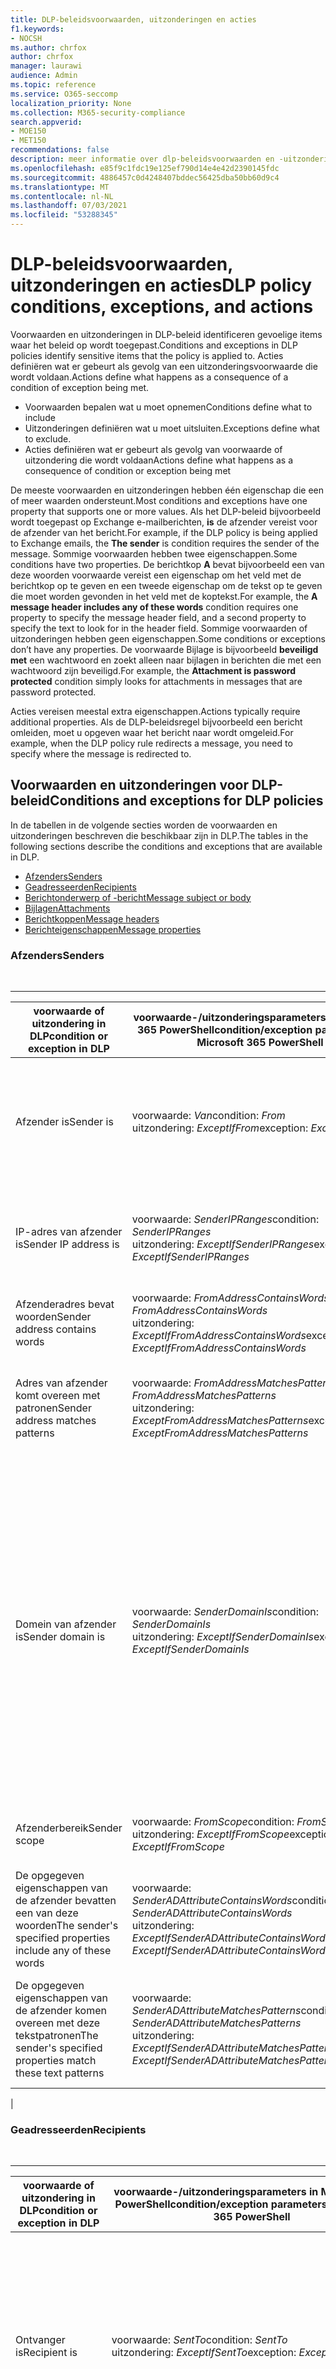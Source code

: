 ```yaml
---
title: DLP-beleidsvoorwaarden, uitzonderingen en acties
f1.keywords:
- NOCSH
ms.author: chrfox
author: chrfox
manager: laurawi
audience: Admin
ms.topic: reference
ms.service: O365-seccomp
localization_priority: None
ms.collection: M365-security-compliance
search.appverid:
- MOE150
- MET150
recommendations: false
description: meer informatie over dlp-beleidsvoorwaarden en -uitzonderingen
ms.openlocfilehash: e85f9c1fdc19e125ef790d14e4e42d2390145fdc
ms.sourcegitcommit: 4886457c0d4248407bddec56425dba50bb60d9c4
ms.translationtype: MT
ms.contentlocale: nl-NL
ms.lasthandoff: 07/03/2021
ms.locfileid: "53288345"
---
```

# <a name="dlp-policy-conditions-exceptions-and-actions"></a><span data-ttu-id="d956a-103">DLP-beleidsvoorwaarden, uitzonderingen en acties</span><span class="sxs-lookup"><span data-stu-id="d956a-103">DLP policy conditions, exceptions, and actions</span></span>

<span data-ttu-id="d956a-104">Voorwaarden en uitzonderingen in DLP-beleid identificeren gevoelige items waar het beleid op wordt toegepast.</span><span class="sxs-lookup"><span data-stu-id="d956a-104">Conditions and exceptions in DLP policies identify sensitive items that the policy is applied to.</span></span> <span data-ttu-id="d956a-105">Acties definiëren wat er gebeurt als gevolg van een uitzonderingsvoorwaarde die wordt voldaan.</span><span class="sxs-lookup"><span data-stu-id="d956a-105">Actions define what happens as a consequence of a condition of exception being met.</span></span>

- <span data-ttu-id="d956a-106">Voorwaarden bepalen wat u moet opnemen</span><span class="sxs-lookup"><span data-stu-id="d956a-106">Conditions define what to include</span></span>
- <span data-ttu-id="d956a-107">Uitzonderingen definiëren wat u moet uitsluiten.</span><span class="sxs-lookup"><span data-stu-id="d956a-107">Exceptions define what to exclude.</span></span>
- <span data-ttu-id="d956a-108">Acties definiëren wat er gebeurt als gevolg van voorwaarde of uitzondering die wordt voldaan</span><span class="sxs-lookup"><span data-stu-id="d956a-108">Actions define what happens as a consequence of condition or exception being met</span></span>

<span data-ttu-id="d956a-109">De meeste voorwaarden en uitzonderingen hebben één eigenschap die een of meer waarden ondersteunt.</span><span class="sxs-lookup"><span data-stu-id="d956a-109">Most conditions and exceptions have one property that supports one or more values.</span></span> <span data-ttu-id="d956a-110">Als het DLP-beleid bijvoorbeeld wordt toegepast op Exchange e-mailberichten, **is** de afzender vereist voor de afzender van het bericht.</span><span class="sxs-lookup"><span data-stu-id="d956a-110">For example, if the DLP policy is being applied to Exchange emails, the **The sender** is condition requires the sender of the message.</span></span> <span data-ttu-id="d956a-111">Sommige voorwaarden hebben twee eigenschappen.</span><span class="sxs-lookup"><span data-stu-id="d956a-111">Some conditions have two properties.</span></span> <span data-ttu-id="d956a-112">De berichtkop **A** bevat bijvoorbeeld een van deze woorden voorwaarde vereist een eigenschap om het veld met de berichtkop op te geven en een tweede eigenschap om de tekst op te geven die moet worden gevonden in het veld met de koptekst.</span><span class="sxs-lookup"><span data-stu-id="d956a-112">For example, the **A message header includes any of these words** condition requires one property to specify the message header field, and a second property to specify the text to look for in the header field.</span></span> <span data-ttu-id="d956a-113">Sommige voorwaarden of uitzonderingen hebben geen eigenschappen.</span><span class="sxs-lookup"><span data-stu-id="d956a-113">Some conditions or exceptions don’t have any properties.</span></span> <span data-ttu-id="d956a-114">De voorwaarde Bijlage is bijvoorbeeld **beveiligd met** een wachtwoord en zoekt alleen naar bijlagen in berichten die met een wachtwoord zijn beveiligd.</span><span class="sxs-lookup"><span data-stu-id="d956a-114">For example, the **Attachment is password protected** condition simply looks for attachments in messages that are password protected.</span></span>

<span data-ttu-id="d956a-115">Acties vereisen meestal extra eigenschappen.</span><span class="sxs-lookup"><span data-stu-id="d956a-115">Actions typically require additional properties.</span></span> <span data-ttu-id="d956a-116">Als de DLP-beleidsregel bijvoorbeeld een bericht omleiden, moet u opgeven waar het bericht naar wordt omgeleid.</span><span class="sxs-lookup"><span data-stu-id="d956a-116">For example, when the DLP policy rule redirects a message, you need to specify where the message is redirected to.</span></span>
<!-- Some actions have multiple properties that are available or required. For example, when the rule adds a header field to the message header, you need to specify both the name and value of the header. When the rule adds a disclaimer to messages, you need to specify the disclaimer text, but you can also specify where to insert the text, or what to do if the disclaimer can't be added to the message. Typically, you can configure multiple actions in a rule, but some actions are exclusive. For example, one rule can't reject and redirect the same message.-->

## <a name="conditions-and-exceptions-for-dlp-policies"></a><span data-ttu-id="d956a-117">Voorwaarden en uitzonderingen voor DLP-beleid</span><span class="sxs-lookup"><span data-stu-id="d956a-117">Conditions and exceptions for DLP policies</span></span>

<span data-ttu-id="d956a-118">In de tabellen in de volgende secties worden de voorwaarden en uitzonderingen beschreven die beschikbaar zijn in DLP.</span><span class="sxs-lookup"><span data-stu-id="d956a-118">The tables in the following sections describe the conditions and exceptions that are available in DLP.</span></span>

- [<span data-ttu-id="d956a-119">Afzenders</span><span class="sxs-lookup"><span data-stu-id="d956a-119">Senders</span></span>](#senders)
- [<span data-ttu-id="d956a-120">Geadresseerden</span><span class="sxs-lookup"><span data-stu-id="d956a-120">Recipients</span></span>](#recipients)
- [<span data-ttu-id="d956a-121">Berichtonderwerp of -bericht</span><span class="sxs-lookup"><span data-stu-id="d956a-121">Message subject or body</span></span>](#message-subject-or-body)
- [<span data-ttu-id="d956a-122">Bijlagen</span><span class="sxs-lookup"><span data-stu-id="d956a-122">Attachments</span></span>](#attachments)
- [<span data-ttu-id="d956a-123">Berichtkoppen</span><span class="sxs-lookup"><span data-stu-id="d956a-123">Message headers</span></span>](#message-headers)
- [<span data-ttu-id="d956a-124">Berichteigenschappen</span><span class="sxs-lookup"><span data-stu-id="d956a-124">Message properties</span></span>](#message-properties)

### <a name="senders"></a><span data-ttu-id="d956a-125">Afzenders</span><span class="sxs-lookup"><span data-stu-id="d956a-125">Senders</span></span>

<br>

****

|<span data-ttu-id="d956a-126">voorwaarde of uitzondering in DLP</span><span class="sxs-lookup"><span data-stu-id="d956a-126">condition or exception in DLP</span></span>|<span data-ttu-id="d956a-127">voorwaarde-/uitzonderingsparameters in Microsoft 365 PowerShell</span><span class="sxs-lookup"><span data-stu-id="d956a-127">condition/exception parameters in Microsoft 365 PowerShell</span></span>|<span data-ttu-id="d956a-128">eigenschapstype</span><span class="sxs-lookup"><span data-stu-id="d956a-128">property type</span></span>|<span data-ttu-id="d956a-129">beschrijving</span><span class="sxs-lookup"><span data-stu-id="d956a-129">description</span></span>|
|---|---|---|---|
|<span data-ttu-id="d956a-130">Afzender is</span><span class="sxs-lookup"><span data-stu-id="d956a-130">Sender is</span></span>|<span data-ttu-id="d956a-131">voorwaarde: *Van*</span><span class="sxs-lookup"><span data-stu-id="d956a-131">condition: *From*</span></span> <br/> <span data-ttu-id="d956a-132">uitzondering: *ExceptIfFrom*</span><span class="sxs-lookup"><span data-stu-id="d956a-132">exception: *ExceptIfFrom*</span></span>|<span data-ttu-id="d956a-133">Adressen</span><span class="sxs-lookup"><span data-stu-id="d956a-133">Addresses</span></span>|<span data-ttu-id="d956a-134">Berichten die worden verzonden door de opgegeven postvakken, e-mailgebruikers, e-mailcontactgroepen of Microsoft 365 groepen in de organisatie.</span><span class="sxs-lookup"><span data-stu-id="d956a-134">Messages that are sent by the specified mailboxes, mail users, mail contacts, or Microsoft 365 groups in the organization.</span></span>|
|<span data-ttu-id="d956a-135">IP-adres van afzender is</span><span class="sxs-lookup"><span data-stu-id="d956a-135">Sender IP address is</span></span>|<span data-ttu-id="d956a-136">voorwaarde: *SenderIPRanges*</span><span class="sxs-lookup"><span data-stu-id="d956a-136">condition: *SenderIPRanges*</span></span><br/> <span data-ttu-id="d956a-137">uitzondering: *ExceptIfSenderIPRanges*</span><span class="sxs-lookup"><span data-stu-id="d956a-137">exception: *ExceptIfSenderIPRanges*</span></span>|<span data-ttu-id="d956a-138">IPAddressRanges</span><span class="sxs-lookup"><span data-stu-id="d956a-138">IPAddressRanges</span></span>|<span data-ttu-id="d956a-139">Berichten waarbij het IP-adres van de afzender overeenkomt met het opgegeven IP-adres of binnen het opgegeven IP-adresbereik vallen.</span><span class="sxs-lookup"><span data-stu-id="d956a-139">Messages where the sender's IP address matches the specified IP address, or falls within the specified IP address range.</span></span>|
|<span data-ttu-id="d956a-140">Afzenderadres bevat woorden</span><span class="sxs-lookup"><span data-stu-id="d956a-140">Sender address contains words</span></span>|<span data-ttu-id="d956a-141">voorwaarde: *FromAddressContainsWords*</span><span class="sxs-lookup"><span data-stu-id="d956a-141">condition: *FromAddressContainsWords*</span></span> <br/> <span data-ttu-id="d956a-142">uitzondering: *ExceptIfFromAddressContainsWords*</span><span class="sxs-lookup"><span data-stu-id="d956a-142">exception: *ExceptIfFromAddressContainsWords*</span></span>|<span data-ttu-id="d956a-143">Woorden</span><span class="sxs-lookup"><span data-stu-id="d956a-143">Words</span></span>|<span data-ttu-id="d956a-144">Berichten met de opgegeven woorden in het e-mailadres van de afzender.</span><span class="sxs-lookup"><span data-stu-id="d956a-144">Messages that contain the specified words in the sender's email address.</span></span>|
|<span data-ttu-id="d956a-145">Adres van afzender komt overeen met patronen</span><span class="sxs-lookup"><span data-stu-id="d956a-145">Sender address matches patterns</span></span>|<span data-ttu-id="d956a-146">voorwaarde: *FromAddressMatchesPatterns*</span><span class="sxs-lookup"><span data-stu-id="d956a-146">condition: *FromAddressMatchesPatterns*</span></span> <br/> <span data-ttu-id="d956a-147">uitzondering: *ExceptFromAddressMatchesPatterns*</span><span class="sxs-lookup"><span data-stu-id="d956a-147">exception: *ExceptFromAddressMatchesPatterns*</span></span>|<span data-ttu-id="d956a-148">Patronen</span><span class="sxs-lookup"><span data-stu-id="d956a-148">Patterns</span></span>|<span data-ttu-id="d956a-149">Berichten waarin het e-mailadres van de afzender tekstpatronen bevat die overeenkomen met de opgegeven reguliere expressies.</span><span class="sxs-lookup"><span data-stu-id="d956a-149">Messages where the sender's email address contains text patterns that match the specified regular expressions.</span></span>|
|<span data-ttu-id="d956a-150">Domein van afzender is</span><span class="sxs-lookup"><span data-stu-id="d956a-150">Sender domain is</span></span>|<span data-ttu-id="d956a-151">voorwaarde: *SenderDomainIs*</span><span class="sxs-lookup"><span data-stu-id="d956a-151">condition: *SenderDomainIs*</span></span> <br/> <span data-ttu-id="d956a-152">uitzondering: *ExceptIfSenderDomainIs*</span><span class="sxs-lookup"><span data-stu-id="d956a-152">exception: *ExceptIfSenderDomainIs*</span></span>|<span data-ttu-id="d956a-153">DomainName</span><span class="sxs-lookup"><span data-stu-id="d956a-153">DomainName</span></span>|<span data-ttu-id="d956a-154">Berichten waarin het domein van het e-mailadres van de afzender overeenkomt met de opgegeven waarde.</span><span class="sxs-lookup"><span data-stu-id="d956a-154">Messages where the domain of the sender's email address matches the specified value.</span></span> <span data-ttu-id="d956a-155">Als u afzenderdomeinen wilt  zoeken die het opgegeven domein bevatten (bijvoorbeeld een subdomein van een domein), gebruikt u de voorwaarde Afzenderadres *(FromAddressMatchesPatterns)* en geeft u het domein op met de syntaxis: ' \. domein \. com$'.</span><span class="sxs-lookup"><span data-stu-id="d956a-155">If you need to find sender domains that *contain* the specified domain (for example, any subdomain of a domain), use **The sender address matches**(*FromAddressMatchesPatterns*) condition and specify the domain by using the syntax: '\.domain\.com$'.</span></span>|
|<span data-ttu-id="d956a-156">Afzenderbereik</span><span class="sxs-lookup"><span data-stu-id="d956a-156">Sender scope</span></span>|<span data-ttu-id="d956a-157">voorwaarde: *FromScope*</span><span class="sxs-lookup"><span data-stu-id="d956a-157">condition: *FromScope*</span></span> <br/> <span data-ttu-id="d956a-158">uitzondering: *ExceptIfFromScope*</span><span class="sxs-lookup"><span data-stu-id="d956a-158">exception: *ExceptIfFromScope*</span></span>|<span data-ttu-id="d956a-159">UserScopeFrom</span><span class="sxs-lookup"><span data-stu-id="d956a-159">UserScopeFrom</span></span>|<span data-ttu-id="d956a-160">Berichten die worden verzonden door interne of externe afzenders.</span><span class="sxs-lookup"><span data-stu-id="d956a-160">Messages that are sent by either internal or external senders.</span></span>|
|<span data-ttu-id="d956a-161">De opgegeven eigenschappen van de afzender bevatten een van deze woorden</span><span class="sxs-lookup"><span data-stu-id="d956a-161">The sender's specified properties include any of these words</span></span>|<span data-ttu-id="d956a-162">voorwaarde: *SenderADAttributeContainsWords*</span><span class="sxs-lookup"><span data-stu-id="d956a-162">condition: *SenderADAttributeContainsWords*</span></span> <br/> <span data-ttu-id="d956a-163">uitzondering: *ExceptIfSenderADAttributeContainsWords*</span><span class="sxs-lookup"><span data-stu-id="d956a-163">exception: *ExceptIfSenderADAttributeContainsWords*</span></span>|<span data-ttu-id="d956a-164">Eerste eigenschap: `ADAttribute`</span><span class="sxs-lookup"><span data-stu-id="d956a-164">First property: `ADAttribute`</span></span> <p> <span data-ttu-id="d956a-165">Tweede eigenschap: `Words`</span><span class="sxs-lookup"><span data-stu-id="d956a-165">Second property: `Words`</span></span>|<span data-ttu-id="d956a-166">Berichten waarin het opgegeven Active Directory-kenmerk van de afzender een van de opgegeven woorden bevat.</span><span class="sxs-lookup"><span data-stu-id="d956a-166">Messages where the specified Active Directory attribute of the sender contains any of the specified words.</span></span>|
|<span data-ttu-id="d956a-167">De opgegeven eigenschappen van de afzender komen overeen met deze tekstpatronen</span><span class="sxs-lookup"><span data-stu-id="d956a-167">The sender's specified properties match these text patterns</span></span>|<span data-ttu-id="d956a-168">voorwaarde: *SenderADAttributeMatchesPatterns*</span><span class="sxs-lookup"><span data-stu-id="d956a-168">condition: *SenderADAttributeMatchesPatterns*</span></span> <br/> <span data-ttu-id="d956a-169">uitzondering: *ExceptIfSenderADAttributeMatchesPatterns*</span><span class="sxs-lookup"><span data-stu-id="d956a-169">exception: *ExceptIfSenderADAttributeMatchesPatterns*</span></span>|<span data-ttu-id="d956a-170">Eerste eigenschap: `ADAttribute`</span><span class="sxs-lookup"><span data-stu-id="d956a-170">First property: `ADAttribute`</span></span> <p> <span data-ttu-id="d956a-171">Tweede eigenschap: `Patterns`</span><span class="sxs-lookup"><span data-stu-id="d956a-171">Second property: `Patterns`</span></span>|<span data-ttu-id="d956a-172">Berichten waarin het opgegeven Active Directory-kenmerk van de afzender tekstpatronen bevat die overeenkomen met de opgegeven reguliere expressies.</span><span class="sxs-lookup"><span data-stu-id="d956a-172">Messages where the specified Active Directory attribute of the sender contains text patterns that match the specified regular expressions.</span></span>|
|

### <a name="recipients"></a><span data-ttu-id="d956a-173">Geadresseerden</span><span class="sxs-lookup"><span data-stu-id="d956a-173">Recipients</span></span>

<br>

****

|<span data-ttu-id="d956a-174">voorwaarde of uitzondering in DLP</span><span class="sxs-lookup"><span data-stu-id="d956a-174">condition or exception in DLP</span></span>|<span data-ttu-id="d956a-175">voorwaarde-/uitzonderingsparameters in Microsoft 365 PowerShell</span><span class="sxs-lookup"><span data-stu-id="d956a-175">condition/exception parameters in Microsoft 365 PowerShell</span></span>|<span data-ttu-id="d956a-176">eigenschapstype</span><span class="sxs-lookup"><span data-stu-id="d956a-176">property type</span></span>|<span data-ttu-id="d956a-177">beschrijving</span><span class="sxs-lookup"><span data-stu-id="d956a-177">description</span></span>|
|---|---|---|---|
|<span data-ttu-id="d956a-178">Ontvanger is</span><span class="sxs-lookup"><span data-stu-id="d956a-178">Recipient is</span></span>|<span data-ttu-id="d956a-179">voorwaarde: *SentTo*</span><span class="sxs-lookup"><span data-stu-id="d956a-179">condition: *SentTo*</span></span> <br/> <span data-ttu-id="d956a-180">uitzondering: *ExceptIfSentTo*</span><span class="sxs-lookup"><span data-stu-id="d956a-180">exception: *ExceptIfSentTo*</span></span>|<span data-ttu-id="d956a-181">Adressen</span><span class="sxs-lookup"><span data-stu-id="d956a-181">Addresses</span></span>|<span data-ttu-id="d956a-182">Berichten waarbij een van de geadresseerden het opgegeven postvak, e-mailgebruiker of e-mailcontactpunt in de organisatie is.</span><span class="sxs-lookup"><span data-stu-id="d956a-182">Messages where one of the recipients is the specified mailbox, mail user, or mail contact in the organization.</span></span> <span data-ttu-id="d956a-183">De geadresseerden kunnen zich in de **velden Aan,** **CC** of **BCC van** het bericht.</span><span class="sxs-lookup"><span data-stu-id="d956a-183">The recipients can be in the **To**, **Cc**, or **Bcc** fields of the message.</span></span>|
|<span data-ttu-id="d956a-184">Domein van ontvanger is</span><span class="sxs-lookup"><span data-stu-id="d956a-184">Recipient domain is</span></span>|<span data-ttu-id="d956a-185">voorwaarde: *RecipientDomainIs*</span><span class="sxs-lookup"><span data-stu-id="d956a-185">condition: *RecipientDomainIs*</span></span> <br/> <span data-ttu-id="d956a-186">uitzondering: *ExceptIfRecipientDomainIs*</span><span class="sxs-lookup"><span data-stu-id="d956a-186">exception: *ExceptIfRecipientDomainIs*</span></span>|<span data-ttu-id="d956a-187">DomainName</span><span class="sxs-lookup"><span data-stu-id="d956a-187">DomainName</span></span>|<span data-ttu-id="d956a-188">Berichten waarin het domein van het e-mailadres van de geadresseerde overeenkomt met de opgegeven waarde.</span><span class="sxs-lookup"><span data-stu-id="d956a-188">Messages where the domain of the recipient's email address matches the specified value.</span></span>|
|<span data-ttu-id="d956a-189">Adres van ontvanger bevat woorden</span><span class="sxs-lookup"><span data-stu-id="d956a-189">Recipient address contains words</span></span>|<span data-ttu-id="d956a-190">voorwaarde: *AnyOfRecipientAddressContainsWords*</span><span class="sxs-lookup"><span data-stu-id="d956a-190">condition: *AnyOfRecipientAddressContainsWords*</span></span> <br/> <span data-ttu-id="d956a-191">uitzondering: *ExceptIfAnyOfRecipientAddressContainsWords*</span><span class="sxs-lookup"><span data-stu-id="d956a-191">exception: *ExceptIfAnyOfRecipientAddressContainsWords*</span></span>|<span data-ttu-id="d956a-192">Woorden</span><span class="sxs-lookup"><span data-stu-id="d956a-192">Words</span></span>|<span data-ttu-id="d956a-193">Berichten met de opgegeven woorden in het e-mailadres van de geadresseerde.</span><span class="sxs-lookup"><span data-stu-id="d956a-193">Messages that contain the specified words in the recipient's email address.</span></span> <br/><span data-ttu-id="d956a-194">**Opmerking:** deze voorwaarde houdt geen rekening met berichten die naar adresadressen van geadresseerden worden verzonden.</span><span class="sxs-lookup"><span data-stu-id="d956a-194">**Note**: This condition doesn't consider messages that are sent to recipient proxy addresses.</span></span> <span data-ttu-id="d956a-195">Het komt alleen overeen met berichten die naar het primaire e-mailadres van de geadresseerde worden verzonden.</span><span class="sxs-lookup"><span data-stu-id="d956a-195">It only matches messages that are sent to the recipient's primary email address.</span></span>|
|<span data-ttu-id="d956a-196">Adres van ontvanger komt overeen met patronen</span><span class="sxs-lookup"><span data-stu-id="d956a-196">Recipient address matches patterns</span></span>|<span data-ttu-id="d956a-197">voorwaarde: *AnyOfRecipientAddressMatchesPatterns*</span><span class="sxs-lookup"><span data-stu-id="d956a-197">condition: *AnyOfRecipientAddressMatchesPatterns*</span></span> <br/> <span data-ttu-id="d956a-198">uitzondering: *ExceptIfAnyOfRecipientAddressMatchesPatterns*</span><span class="sxs-lookup"><span data-stu-id="d956a-198">exception: *ExceptIfAnyOfRecipientAddressMatchesPatterns*</span></span>|<span data-ttu-id="d956a-199">Patronen</span><span class="sxs-lookup"><span data-stu-id="d956a-199">Patterns</span></span>|<span data-ttu-id="d956a-200">Berichten waarin het e-mailadres van een geadresseerde tekstpatronen bevat die overeenkomen met de opgegeven reguliere expressies.</span><span class="sxs-lookup"><span data-stu-id="d956a-200">Messages where a recipient's email address contains text patterns that match the specified regular expressions.</span></span> <br/> <span data-ttu-id="d956a-201">**Opmerking:** deze voorwaarde houdt geen rekening met berichten die naar adresadressen van geadresseerden worden verzonden.</span><span class="sxs-lookup"><span data-stu-id="d956a-201">**Note**: This condition doesn't consider messages that are sent to recipient proxy addresses.</span></span> <span data-ttu-id="d956a-202">Het komt alleen overeen met berichten die naar het primaire e-mailadres van de geadresseerde worden verzonden.</span><span class="sxs-lookup"><span data-stu-id="d956a-202">It only matches messages that are sent to the recipient's primary email address.</span></span>|
|<span data-ttu-id="d956a-203">Verzonden naar lid van</span><span class="sxs-lookup"><span data-stu-id="d956a-203">Sent to member of</span></span>|<span data-ttu-id="d956a-204">voorwaarde: *SentToMemberOf*</span><span class="sxs-lookup"><span data-stu-id="d956a-204">condition: *SentToMemberOf*</span></span> <br/> <span data-ttu-id="d956a-205">uitzondering: *ExceptIfSentToMemberOf*</span><span class="sxs-lookup"><span data-stu-id="d956a-205">exception: *ExceptIfSentToMemberOf*</span></span>|<span data-ttu-id="d956a-206">Adressen</span><span class="sxs-lookup"><span data-stu-id="d956a-206">Addresses</span></span>|<span data-ttu-id="d956a-207">Berichten met geadresseerden die lid zijn van de opgegeven distributiegroep, beveiligingsgroep met e-mail of Microsoft 365 groep.</span><span class="sxs-lookup"><span data-stu-id="d956a-207">Messages that contain recipients who are members of the specified distribution group, mail-enabled security group, or Microsoft 365 group.</span></span> <span data-ttu-id="d956a-208">De groep kan zich in de **velden Aan,** **CC** of **BCC van** het bericht.</span><span class="sxs-lookup"><span data-stu-id="d956a-208">The group can be in the **To**, **Cc**, or **Bcc** fields of the message.</span></span>|
|

### <a name="message-subject-or-body"></a><span data-ttu-id="d956a-209">Berichtonderwerp of -bericht</span><span class="sxs-lookup"><span data-stu-id="d956a-209">Message subject or body</span></span>

<br>

****

|<span data-ttu-id="d956a-210">voorwaarde of uitzondering in DLP</span><span class="sxs-lookup"><span data-stu-id="d956a-210">condition or exception in DLP</span></span>|<span data-ttu-id="d956a-211">voorwaarde-/uitzonderingsparameters in Microsoft 365 PowerShell</span><span class="sxs-lookup"><span data-stu-id="d956a-211">condition/exception parameters in Microsoft 365 PowerShell</span></span>|<span data-ttu-id="d956a-212">eigenschapstype</span><span class="sxs-lookup"><span data-stu-id="d956a-212">property type</span></span>|<span data-ttu-id="d956a-213">beschrijving</span><span class="sxs-lookup"><span data-stu-id="d956a-213">description</span></span>|
|---|---|---|---|
|<span data-ttu-id="d956a-214">Onderwerp bevat woorden of woordgroepen</span><span class="sxs-lookup"><span data-stu-id="d956a-214">Subject contains words or phrases</span></span>|<span data-ttu-id="d956a-215">voorwaarde: *SubjectContainsWords*</span><span class="sxs-lookup"><span data-stu-id="d956a-215">condition: *SubjectContainsWords*</span></span> <br/> <span data-ttu-id="d956a-216">uitzondering: *ExceptIf SubjectContainsWords*</span><span class="sxs-lookup"><span data-stu-id="d956a-216">exception: *ExceptIf SubjectContainsWords*</span></span>|<span data-ttu-id="d956a-217">Woorden</span><span class="sxs-lookup"><span data-stu-id="d956a-217">Words</span></span>|<span data-ttu-id="d956a-218">Berichten met de opgegeven woorden in het veld Onderwerp.</span><span class="sxs-lookup"><span data-stu-id="d956a-218">Messages that have the specified words in the Subject field.</span></span>|
|<span data-ttu-id="d956a-219">Onderwerp komt overeen met patronen</span><span class="sxs-lookup"><span data-stu-id="d956a-219">Subject matches patterns</span></span>|<span data-ttu-id="d956a-220">voorwaarde: *SubjectMatchesPatterns*</span><span class="sxs-lookup"><span data-stu-id="d956a-220">condition: *SubjectMatchesPatterns*</span></span> <br/> <span data-ttu-id="d956a-221">uitzondering: *ExceptIf SubjectMatchesPatterns*</span><span class="sxs-lookup"><span data-stu-id="d956a-221">exception: *ExceptIf SubjectMatchesPatterns*</span></span>|<span data-ttu-id="d956a-222">Patronen</span><span class="sxs-lookup"><span data-stu-id="d956a-222">Patterns</span></span>|<span data-ttu-id="d956a-223">Berichten waarin het veld Onderwerp tekstpatronen bevat die overeenkomen met de opgegeven reguliere expressies.</span><span class="sxs-lookup"><span data-stu-id="d956a-223">Messages where the Subject field contain text patterns that match the specified regular expressions.</span></span>|
|<span data-ttu-id="d956a-224">Inhoud bevat</span><span class="sxs-lookup"><span data-stu-id="d956a-224">Content contains</span></span>|<span data-ttu-id="d956a-225">voorwaarde: *ContentContainsSensitiveInformation*</span><span class="sxs-lookup"><span data-stu-id="d956a-225">condition: *ContentContainsSensitiveInformation*</span></span> <br/> <span data-ttu-id="d956a-226">uitzondering *ExceptIfContentContainsSensitiveInformation*</span><span class="sxs-lookup"><span data-stu-id="d956a-226">exception *ExceptIfContentContainsSensitiveInformation*</span></span>|<span data-ttu-id="d956a-227">SensitiveInformationTypes</span><span class="sxs-lookup"><span data-stu-id="d956a-227">SensitiveInformationTypes</span></span>|<span data-ttu-id="d956a-228">Berichten of documenten die gevoelige informatie bevatten, zoals gedefinieerd door DLP-beleid (Data Loss Prevention).</span><span class="sxs-lookup"><span data-stu-id="d956a-228">Messages or documents that contain sensitive information as defined by data loss prevention (DLP) policies.</span></span>|
|<span data-ttu-id="d956a-229">Patroon van onderwerp of body</span><span class="sxs-lookup"><span data-stu-id="d956a-229">Subject or Body matches pattern</span></span>|<span data-ttu-id="d956a-230">voorwaarde: *SubjectOrBodyMatchesPatterns*</span><span class="sxs-lookup"><span data-stu-id="d956a-230">condition: *SubjectOrBodyMatchesPatterns*</span></span> <br/> <span data-ttu-id="d956a-231">uitzondering: *ExceptIfSubjectOrBodyMatchesPatterns*</span><span class="sxs-lookup"><span data-stu-id="d956a-231">exception: *ExceptIfSubjectOrBodyMatchesPatterns*</span></span>|<span data-ttu-id="d956a-232">Patronen</span><span class="sxs-lookup"><span data-stu-id="d956a-232">Patterns</span></span>|<span data-ttu-id="d956a-233">Berichten waarin het onderwerpveld of de berichttekst tekstpatronen bevat die overeenkomen met de opgegeven reguliere expressies.</span><span class="sxs-lookup"><span data-stu-id="d956a-233">Messages where the subject field or message body contains text patterns that match the specified regular expressions.</span></span>|
|<span data-ttu-id="d956a-234">Onderwerp of lichaam bevat woorden</span><span class="sxs-lookup"><span data-stu-id="d956a-234">Subject or Body contains words</span></span>|<span data-ttu-id="d956a-235">voorwaarde: *SubjectOrBodyContainsWords*</span><span class="sxs-lookup"><span data-stu-id="d956a-235">condition: *SubjectOrBodyContainsWords*</span></span> <br/> <span data-ttu-id="d956a-236">uitzondering: *ExceptIfSubjectOrBodyContainsWords*</span><span class="sxs-lookup"><span data-stu-id="d956a-236">exception: *ExceptIfSubjectOrBodyContainsWords*</span></span>|<span data-ttu-id="d956a-237">Woorden</span><span class="sxs-lookup"><span data-stu-id="d956a-237">Words</span></span>|<span data-ttu-id="d956a-238">Berichten met de opgegeven woorden in het onderwerpveld of de berichtinstelling</span><span class="sxs-lookup"><span data-stu-id="d956a-238">Messages that have the specified words in the subject field or message body</span></span>|
|

### <a name="attachments"></a><span data-ttu-id="d956a-239">Bijlagen</span><span class="sxs-lookup"><span data-stu-id="d956a-239">Attachments</span></span>

<br>

****

|<span data-ttu-id="d956a-240">voorwaarde of uitzondering in DLP</span><span class="sxs-lookup"><span data-stu-id="d956a-240">condition or exception in DLP</span></span>|<span data-ttu-id="d956a-241">voorwaarde-/uitzonderingsparameters in Microsoft 365 PowerShell</span><span class="sxs-lookup"><span data-stu-id="d956a-241">condition/exception parameters in Microsoft 365 PowerShell</span></span>|<span data-ttu-id="d956a-242">eigenschapstype</span><span class="sxs-lookup"><span data-stu-id="d956a-242">property type</span></span>|<span data-ttu-id="d956a-243">beschrijving</span><span class="sxs-lookup"><span data-stu-id="d956a-243">description</span></span>|
|---|---|---|---|
|<span data-ttu-id="d956a-244">Bijlage is met wachtwoord beveiligd</span><span class="sxs-lookup"><span data-stu-id="d956a-244">Attachment is password protected</span></span>|<span data-ttu-id="d956a-245">voorwaarde: *DocumentIsPasswordProtected*</span><span class="sxs-lookup"><span data-stu-id="d956a-245">condition: *DocumentIsPasswordProtected*</span></span> <br/> <span data-ttu-id="d956a-246">uitzondering: *ExceptIfDocumentIsPasswordProtected*</span><span class="sxs-lookup"><span data-stu-id="d956a-246">exception: *ExceptIfDocumentIsPasswordProtected*</span></span>|<span data-ttu-id="d956a-247">geen</span><span class="sxs-lookup"><span data-stu-id="d956a-247">none</span></span>|<span data-ttu-id="d956a-248">Berichten waarin een bijlage met een wachtwoord is beveiligd (en dus niet kunnen worden gescand).</span><span class="sxs-lookup"><span data-stu-id="d956a-248">Messages where an attachment is password protected (and therefore can't be scanned).</span></span> <span data-ttu-id="d956a-249">Wachtwoorddetectie werkt alleen voor Office documenten, .zip bestanden en .7z-bestanden.</span><span class="sxs-lookup"><span data-stu-id="d956a-249">Password detection only works for Office documents, .zip files, and .7z files.</span></span>|
|<span data-ttu-id="d956a-250">De bestandsextensie van bijlage is</span><span class="sxs-lookup"><span data-stu-id="d956a-250">Attachment’s file extension is</span></span>|<span data-ttu-id="d956a-251">voorwaarde: *ContentExtensionMatchesWords*</span><span class="sxs-lookup"><span data-stu-id="d956a-251">condition: *ContentExtensionMatchesWords*</span></span> <br/> <span data-ttu-id="d956a-252">uitzondering: *ExceptIfContentExtensionMatchesWords*</span><span class="sxs-lookup"><span data-stu-id="d956a-252">exception: *ExceptIfContentExtensionMatchesWords*</span></span>|<span data-ttu-id="d956a-253">Woorden</span><span class="sxs-lookup"><span data-stu-id="d956a-253">Words</span></span>|<span data-ttu-id="d956a-254">Berichten waarin de bestandsextensie van een bijlage overeenkomt met een van de opgegeven woorden.</span><span class="sxs-lookup"><span data-stu-id="d956a-254">Messages where an attachment's file extension matches any of the specified words.</span></span>|
|<span data-ttu-id="d956a-255">De inhoud van een e-mailbijlage kan niet worden gescand</span><span class="sxs-lookup"><span data-stu-id="d956a-255">Any email attachment’s content could not be scanned</span></span>|<span data-ttu-id="d956a-256">voorwaarde: *DocumentIsUnsupported*</span><span class="sxs-lookup"><span data-stu-id="d956a-256">condition: *DocumentIsUnsupported*</span></span> <br/><span data-ttu-id="d956a-257">uitzondering: *ExceptIf DocumentIsUnsupported*</span><span class="sxs-lookup"><span data-stu-id="d956a-257">exception: *ExceptIf DocumentIsUnsupported*</span></span>|<span data-ttu-id="d956a-258">n/a</span><span class="sxs-lookup"><span data-stu-id="d956a-258">n/a</span></span>|<span data-ttu-id="d956a-259">Berichten waarin een bijlage niet inheems wordt herkend door Exchange Online.</span><span class="sxs-lookup"><span data-stu-id="d956a-259">Messages where an attachment isn't natively recognized by Exchange Online.</span></span>|
|<span data-ttu-id="d956a-260">De inhoud van een e-mailbijlage is niet volledig gescand</span><span class="sxs-lookup"><span data-stu-id="d956a-260">Any email attachment’s content didn’t complete scanning</span></span>|<span data-ttu-id="d956a-261">voorwaarde: *ProcessingLimitExceeded*</span><span class="sxs-lookup"><span data-stu-id="d956a-261">condition: *ProcessingLimitExceeded*</span></span> <br/> <span data-ttu-id="d956a-262">uitzondering: *ExceptIfProcessingLimitExceeded*</span><span class="sxs-lookup"><span data-stu-id="d956a-262">exception: *ExceptIfProcessingLimitExceeded*</span></span>|<span data-ttu-id="d956a-263">n/a</span><span class="sxs-lookup"><span data-stu-id="d956a-263">n/a</span></span>|<span data-ttu-id="d956a-264">Berichten waarin de regels-engine het scannen van de bijlagen niet kon voltooien.</span><span class="sxs-lookup"><span data-stu-id="d956a-264">Messages where the rules engine couldn't complete the scanning of the attachments.</span></span> <span data-ttu-id="d956a-265">U kunt deze voorwaarde gebruiken om regels te maken die samenwerken om berichten te identificeren en te verwerken waarin de inhoud niet volledig kan worden gescand.</span><span class="sxs-lookup"><span data-stu-id="d956a-265">You can use this condition to create rules that work together to identify and process messages where the content couldn't be fully scanned.</span></span>|
|<span data-ttu-id="d956a-266">Documentnaam bevat woorden</span><span class="sxs-lookup"><span data-stu-id="d956a-266">Document name contains words</span></span>|<span data-ttu-id="d956a-267">voorwaarde: *DocumentNameMatchesWords*</span><span class="sxs-lookup"><span data-stu-id="d956a-267">condition: *DocumentNameMatchesWords*</span></span> <br/> <span data-ttu-id="d956a-268">uitzondering: *ExceptIfDocumentNameMatchesWords*</span><span class="sxs-lookup"><span data-stu-id="d956a-268">exception: *ExceptIfDocumentNameMatchesWords*</span></span>|<span data-ttu-id="d956a-269">Woorden</span><span class="sxs-lookup"><span data-stu-id="d956a-269">Words</span></span>|<span data-ttu-id="d956a-270">Berichten waarin de bestandsnaam van een bijlage overeenkomt met een van de opgegeven woorden.</span><span class="sxs-lookup"><span data-stu-id="d956a-270">Messages where an attachment's file name matches any of the specified words.</span></span>|
|<span data-ttu-id="d956a-271">Documentnaam komt overeen met patronen</span><span class="sxs-lookup"><span data-stu-id="d956a-271">Document name matches patterns</span></span>|<span data-ttu-id="d956a-272">voorwaarde: *DocumentNameMatchesPatterns*</span><span class="sxs-lookup"><span data-stu-id="d956a-272">condition: *DocumentNameMatchesPatterns*</span></span> <br/> <span data-ttu-id="d956a-273">uitzondering: *ExceptIfDocumentNameMatchesPatterns*</span><span class="sxs-lookup"><span data-stu-id="d956a-273">exception: *ExceptIfDocumentNameMatchesPatterns*</span></span>|<span data-ttu-id="d956a-274">Patronen</span><span class="sxs-lookup"><span data-stu-id="d956a-274">Patterns</span></span>|<span data-ttu-id="d956a-275">Berichten waarin de bestandsnaam van een bijlage tekstpatronen bevat die overeenkomen met de opgegeven reguliere expressies.</span><span class="sxs-lookup"><span data-stu-id="d956a-275">Messages where an attachment's file name contains text patterns that match the specified regular expressions.</span></span>|
|<span data-ttu-id="d956a-276">De eigenschap Document is</span><span class="sxs-lookup"><span data-stu-id="d956a-276">Document property is</span></span>|<span data-ttu-id="d956a-277">voorwaarde: *ContentPropertyContainsWords*</span><span class="sxs-lookup"><span data-stu-id="d956a-277">condition: *ContentPropertyContainsWords*</span></span> <br/> <span data-ttu-id="d956a-278">uitzondering: *ExceptIfContentPropertyContainsWords*</span><span class="sxs-lookup"><span data-stu-id="d956a-278">exception: *ExceptIfContentPropertyContainsWords*</span></span>|<span data-ttu-id="d956a-279">Woorden</span><span class="sxs-lookup"><span data-stu-id="d956a-279">Words</span></span>|<span data-ttu-id="d956a-280">Berichten of documenten waarin de bestandsextensie van een bijlage overeenkomt met een van de opgegeven woorden.</span><span class="sxs-lookup"><span data-stu-id="d956a-280">Messages or documents where an attachment's file extension matches any of the specified words.</span></span>|
|<span data-ttu-id="d956a-281">De documentgrootte is gelijk aan of groter dan</span><span class="sxs-lookup"><span data-stu-id="d956a-281">Document size equals or is greater than</span></span>|<span data-ttu-id="d956a-282">voorwaarde: *DocumentSizeOver*</span><span class="sxs-lookup"><span data-stu-id="d956a-282">condition: *DocumentSizeOver*</span></span> <br/> <span data-ttu-id="d956a-283">uitzondering: *ExceptIfDocumentSizeOver*</span><span class="sxs-lookup"><span data-stu-id="d956a-283">exception: *ExceptIfDocumentSizeOver*</span></span>|<span data-ttu-id="d956a-284">Grootte</span><span class="sxs-lookup"><span data-stu-id="d956a-284">Size</span></span>|<span data-ttu-id="d956a-285">Berichten waarin een bijlage groter is dan of gelijk is aan de opgegeven waarde.</span><span class="sxs-lookup"><span data-stu-id="d956a-285">Messages where any attachment is greater than or equal to the specified value.</span></span>|
|<span data-ttu-id="d956a-286">De inhoud van een bijlage bevat een van deze woorden</span><span class="sxs-lookup"><span data-stu-id="d956a-286">Any attachment's content includes any of these words</span></span>|<span data-ttu-id="d956a-287">voorwaarde: *DocumentContainsWords*</span><span class="sxs-lookup"><span data-stu-id="d956a-287">condition: *DocumentContainsWords*</span></span> <br/> <span data-ttu-id="d956a-288">uitzondering: *ExceptIfDocumentContainsWords*</span><span class="sxs-lookup"><span data-stu-id="d956a-288">exception: *ExceptIfDocumentContainsWords*</span></span>|`Words`|<span data-ttu-id="d956a-289">Berichten waarin een bijlage de opgegeven woorden bevat.</span><span class="sxs-lookup"><span data-stu-id="d956a-289">Messages where an attachment contains the specified words.</span></span>|
|<span data-ttu-id="d956a-290">Inhoud van bijlagen komt overeen met deze tekstpatronen</span><span class="sxs-lookup"><span data-stu-id="d956a-290">Any attachments content matches these text patterns</span></span>|<span data-ttu-id="d956a-291">voorwaarde: *DocumentMatchesPatterns*</span><span class="sxs-lookup"><span data-stu-id="d956a-291">condition: *DocumentMatchesPatterns*</span></span> <br/> <span data-ttu-id="d956a-292">uitzondering: *ExceptIfDocumentMatchesPatterns*</span><span class="sxs-lookup"><span data-stu-id="d956a-292">exception: *ExceptIfDocumentMatchesPatterns*</span></span>|`Patterns`|<span data-ttu-id="d956a-293">Berichten waarin een bijlage tekstpatronen bevat die overeenkomen met de opgegeven reguliere expressies.</span><span class="sxs-lookup"><span data-stu-id="d956a-293">Messages where an attachment contains text patterns that match the specified regular expressions.</span></span>|
|

### <a name="message-headers"></a><span data-ttu-id="d956a-294">Berichtkoppen</span><span class="sxs-lookup"><span data-stu-id="d956a-294">Message Headers</span></span>

<br>

****

|<span data-ttu-id="d956a-295">voorwaarde of uitzondering in DLP</span><span class="sxs-lookup"><span data-stu-id="d956a-295">condition or exception in DLP</span></span>|<span data-ttu-id="d956a-296">voorwaarde-/uitzonderingsparameters in Microsoft 365 PowerShell</span><span class="sxs-lookup"><span data-stu-id="d956a-296">condition/exception parameters in Microsoft 365 PowerShell</span></span>|<span data-ttu-id="d956a-297">eigenschapstype</span><span class="sxs-lookup"><span data-stu-id="d956a-297">property type</span></span>|<span data-ttu-id="d956a-298">beschrijving</span><span class="sxs-lookup"><span data-stu-id="d956a-298">description</span></span>|
|---|---|---|---|
|<span data-ttu-id="d956a-299">Koptekst bevat woorden of woordgroepen</span><span class="sxs-lookup"><span data-stu-id="d956a-299">Header contains words or phrases</span></span>|<span data-ttu-id="d956a-300">voorwaarde: *HeaderContainsWords*</span><span class="sxs-lookup"><span data-stu-id="d956a-300">condition: *HeaderContainsWords*</span></span> <br/> <span data-ttu-id="d956a-301">uitzondering: *ExceptIfHeaderContainsWords*</span><span class="sxs-lookup"><span data-stu-id="d956a-301">exception: *ExceptIfHeaderContainsWords*</span></span>|<span data-ttu-id="d956a-302">Hashtabel</span><span class="sxs-lookup"><span data-stu-id="d956a-302">Hash Table</span></span>|<span data-ttu-id="d956a-303">Berichten die het opgegeven veld met de koptekst bevatten en de waarde van dat veld bevat de opgegeven woorden.</span><span class="sxs-lookup"><span data-stu-id="d956a-303">Messages that contain the specified header field, and the value of that header field contains the specified words.</span></span>|
|<span data-ttu-id="d956a-304">Koptekst komt overeen met patronen</span><span class="sxs-lookup"><span data-stu-id="d956a-304">Header matches patterns</span></span>|<span data-ttu-id="d956a-305">voorwaarde: *HeaderMatchesPatterns*</span><span class="sxs-lookup"><span data-stu-id="d956a-305">condition: *HeaderMatchesPatterns*</span></span> <br/> <span data-ttu-id="d956a-306">uitzondering: *ExceptIfHeaderMatchesPatterns*</span><span class="sxs-lookup"><span data-stu-id="d956a-306">exception: *ExceptIfHeaderMatchesPatterns*</span></span>|<span data-ttu-id="d956a-307">Hashtabel</span><span class="sxs-lookup"><span data-stu-id="d956a-307">Hash Table</span></span>|<span data-ttu-id="d956a-308">Berichten die het opgegeven veld met de koptekst bevatten en de waarde van dat veld bevat de opgegeven reguliere expressies.</span><span class="sxs-lookup"><span data-stu-id="d956a-308">Messages that contain the specified header field, and the value of that header field contains the specified regular expressions.</span></span>|

### <a name="message-properties"></a><span data-ttu-id="d956a-309">Berichteigenschappen</span><span class="sxs-lookup"><span data-stu-id="d956a-309">Message properties</span></span>

<br>

****

|<span data-ttu-id="d956a-310">voorwaarde of uitzondering in DLP</span><span class="sxs-lookup"><span data-stu-id="d956a-310">condition or exception in DLP</span></span>|<span data-ttu-id="d956a-311">voorwaarde-/uitzonderingsparameters in Microsoft 365 PowerShell</span><span class="sxs-lookup"><span data-stu-id="d956a-311">condition/exception parameters in Microsoft 365 PowerShell</span></span>|<span data-ttu-id="d956a-312">eigenschapstype</span><span class="sxs-lookup"><span data-stu-id="d956a-312">property type</span></span>|<span data-ttu-id="d956a-313">beschrijving</span><span class="sxs-lookup"><span data-stu-id="d956a-313">description</span></span>|
|---|---|---|---|
|<span data-ttu-id="d956a-314">Met belang</span><span class="sxs-lookup"><span data-stu-id="d956a-314">With importance</span></span>|<span data-ttu-id="d956a-315">voorwaarde: *WithImportance*</span><span class="sxs-lookup"><span data-stu-id="d956a-315">condition: *WithImportance*</span></span> <br/> <span data-ttu-id="d956a-316">uitzondering: *ExceptIfWithImportance*</span><span class="sxs-lookup"><span data-stu-id="d956a-316">exception: *ExceptIfWithImportance*</span></span>|<span data-ttu-id="d956a-317">Belang</span><span class="sxs-lookup"><span data-stu-id="d956a-317">Importance</span></span>|<span data-ttu-id="d956a-318">Berichten die zijn gemarkeerd met het opgegeven belangniveau.</span><span class="sxs-lookup"><span data-stu-id="d956a-318">Messages that are marked with the specified importance level.</span></span>|
|<span data-ttu-id="d956a-319">Inhoudstekenset bevat woorden</span><span class="sxs-lookup"><span data-stu-id="d956a-319">Content character set contains words</span></span>|<span data-ttu-id="d956a-320">voorwaarde: *ContentCharacterSetContainsWords*</span><span class="sxs-lookup"><span data-stu-id="d956a-320">condition: *ContentCharacterSetContainsWords*</span></span> <br/> <span data-ttu-id="d956a-321">*ExceptIfContentCharacterSetContainsWords*</span><span class="sxs-lookup"><span data-stu-id="d956a-321">*ExceptIfContentCharacterSetContainsWords*</span></span>|<span data-ttu-id="d956a-322">Tekensets</span><span class="sxs-lookup"><span data-stu-id="d956a-322">CharacterSets</span></span>|<span data-ttu-id="d956a-323">Berichten met een van de opgegeven namen van tekensets.</span><span class="sxs-lookup"><span data-stu-id="d956a-323">Messages that have any of the specified character set names.</span></span>|
|<span data-ttu-id="d956a-324">Heeft afzender overschrijven</span><span class="sxs-lookup"><span data-stu-id="d956a-324">Has sender override</span></span>|<span data-ttu-id="d956a-325">voorwaarde: *HasSenderOverride*</span><span class="sxs-lookup"><span data-stu-id="d956a-325">condition: *HasSenderOverride*</span></span> <br/> <span data-ttu-id="d956a-326">uitzondering: *ExceptIfHasSenderOverride*</span><span class="sxs-lookup"><span data-stu-id="d956a-326">exception: *ExceptIfHasSenderOverride*</span></span>|<span data-ttu-id="d956a-327">n/a</span><span class="sxs-lookup"><span data-stu-id="d956a-327">n/a</span></span>|<span data-ttu-id="d956a-328">Berichten waarin de afzender ervoor heeft gekozen om een DLP-beleid (Data Loss Prevention) te overschrijven.</span><span class="sxs-lookup"><span data-stu-id="d956a-328">Messages where the sender has chosen to override a data loss prevention (DLP) policy.</span></span> <span data-ttu-id="d956a-329">Zie Meer informatie over preventie van gegevensverlies voor meer informatie over [DLP-beleid](./dlp-learn-about-dlp.md)</span><span class="sxs-lookup"><span data-stu-id="d956a-329">For more information about DLP policies see [Learn about data loss prevention](./dlp-learn-about-dlp.md)</span></span>|
|<span data-ttu-id="d956a-330">Berichtentype komt overeen</span><span class="sxs-lookup"><span data-stu-id="d956a-330">Message type matches</span></span>|<span data-ttu-id="d956a-331">voorwaarde: *MessageTypeMatches*</span><span class="sxs-lookup"><span data-stu-id="d956a-331">condition: *MessageTypeMatches*</span></span> <br/> <span data-ttu-id="d956a-332">uitzondering: *ExceptIfMessageTypeMatches*</span><span class="sxs-lookup"><span data-stu-id="d956a-332">exception: *ExceptIfMessageTypeMatches*</span></span>|<span data-ttu-id="d956a-333">MessageType</span><span class="sxs-lookup"><span data-stu-id="d956a-333">MessageType</span></span>|<span data-ttu-id="d956a-334">Berichten van het opgegeven type.</span><span class="sxs-lookup"><span data-stu-id="d956a-334">Messages of the specified type.</span></span>|
|<span data-ttu-id="d956a-335">De berichtgrootte is groter dan of gelijk aan</span><span class="sxs-lookup"><span data-stu-id="d956a-335">The message size is greater than or equal to</span></span>|<span data-ttu-id="d956a-336">voorwaarde: *MessageSizeOver*</span><span class="sxs-lookup"><span data-stu-id="d956a-336">condition: *MessageSizeOver*</span></span> <br/> <span data-ttu-id="d956a-337">uitzondering: *ExceptIfMessageSizeOver*</span><span class="sxs-lookup"><span data-stu-id="d956a-337">exception: *ExceptIfMessageSizeOver*</span></span>|`Size`|<span data-ttu-id="d956a-338">Berichten waarbij de totale grootte (bericht plus bijlagen) groter is dan of gelijk is aan de opgegeven waarde.</span><span class="sxs-lookup"><span data-stu-id="d956a-338">Messages where the total size (message plus attachments) is greater than or equal to the specified value.</span></span> <span data-ttu-id="d956a-339">**Opmerking:** Limieten voor berichtgrootte voor postvakken worden geëvalueerd vóór de regels voor e-mailstroom.</span><span class="sxs-lookup"><span data-stu-id="d956a-339">**Note**: Message size limits on mailboxes are evaluated before mail flow rules.</span></span> <span data-ttu-id="d956a-340">Een bericht dat te groot is voor een postvak, wordt geweigerd voordat een regel met deze voorwaarde kan reageren op het bericht.</span><span class="sxs-lookup"><span data-stu-id="d956a-340">A message that's too large for a mailbox will be rejected before a rule with this condition is able to act on the message.</span></span>|
|

## <a name="actions-for-dlp-policies"></a><span data-ttu-id="d956a-341">Acties voor DLP-beleid</span><span class="sxs-lookup"><span data-stu-id="d956a-341">Actions for DLP policies</span></span>

<span data-ttu-id="d956a-342">In deze tabel worden de acties beschreven die beschikbaar zijn in DLP.</span><span class="sxs-lookup"><span data-stu-id="d956a-342">This table describes the actions that are available in DLP.</span></span>

<br>

****

|<span data-ttu-id="d956a-343">actie in DLP</span><span class="sxs-lookup"><span data-stu-id="d956a-343">action in DLP</span></span>|<span data-ttu-id="d956a-344">actieparameters in Microsoft 365 PowerShell</span><span class="sxs-lookup"><span data-stu-id="d956a-344">action parameters in Microsoft 365 PowerShell</span></span>|<span data-ttu-id="d956a-345">eigenschapstype</span><span class="sxs-lookup"><span data-stu-id="d956a-345">property type</span></span>|<span data-ttu-id="d956a-346">beschrijving</span><span class="sxs-lookup"><span data-stu-id="d956a-346">description</span></span>|
|---|---|---|---|
|<span data-ttu-id="d956a-347">Koptekst instellen</span><span class="sxs-lookup"><span data-stu-id="d956a-347">Set header</span></span>|<span data-ttu-id="d956a-348">SetHeader</span><span class="sxs-lookup"><span data-stu-id="d956a-348">SetHeader</span></span>|<span data-ttu-id="d956a-349">Eerste eigenschap: *Naam van koptekst*</span><span class="sxs-lookup"><span data-stu-id="d956a-349">First property: *Header Name*</span></span> </br> <span data-ttu-id="d956a-350">Tweede eigenschap: *Koptekstwaarde*</span><span class="sxs-lookup"><span data-stu-id="d956a-350">Second property: *Header Value*</span></span>|<span data-ttu-id="d956a-351">Met de parameter SetHeader wordt een actie opgegeven voor de DLP-regel die een veld met koptekst en waarde in de berichtkop toevoegt of wijzigt.</span><span class="sxs-lookup"><span data-stu-id="d956a-351">The SetHeader parameter specifies an action for the DLP rule that adds or modifies a header field and value in the message header.</span></span> <span data-ttu-id="d956a-352">Deze parameter gebruikt de syntaxis 'HeaderName:HeaderValue'.</span><span class="sxs-lookup"><span data-stu-id="d956a-352">This parameter uses the syntax "HeaderName:HeaderValue".</span></span> <span data-ttu-id="d956a-353">U kunt meerdere koptekstnaam- en waardeparen opgeven, gescheiden door komma's</span><span class="sxs-lookup"><span data-stu-id="d956a-353">You can specify multiple header name and value pairs separated by commas</span></span>|
|<span data-ttu-id="d956a-354">Koptekst verwijderen</span><span class="sxs-lookup"><span data-stu-id="d956a-354">Remove header</span></span>|<span data-ttu-id="d956a-355">RemoveHeader</span><span class="sxs-lookup"><span data-stu-id="d956a-355">RemoveHeader</span></span>|<span data-ttu-id="d956a-356">Eerste eigenschap: *MessageHeaderField*</span><span class="sxs-lookup"><span data-stu-id="d956a-356">First property: *MessageHeaderField*</span></span></br> <span data-ttu-id="d956a-357">Tweede eigenschap: *Tekenreeks*</span><span class="sxs-lookup"><span data-stu-id="d956a-357">Second property: *String*</span></span>|<span data-ttu-id="d956a-358">Met de parameter RemoveHeader wordt een actie opgegeven voor de DLP-regel die een koptekstveld uit de berichtkop verwijdert.</span><span class="sxs-lookup"><span data-stu-id="d956a-358">The RemoveHeader parameter specifies an action for the DLP rule that removes a header field from the message header.</span></span> <span data-ttu-id="d956a-359">Deze parameter gebruikt de syntaxis 'HeaderName' of 'HeaderName:HeaderValue'. U kunt meerdere koptekstnamen of veldnamen en waardeparen opgeven, gescheiden door komma's</span><span class="sxs-lookup"><span data-stu-id="d956a-359">This parameter uses the syntax “HeaderName” or "HeaderName:HeaderValue".You can specify multiple header names or header name and value pairs separated by commas</span></span>|
|<span data-ttu-id="d956a-360">Het bericht omleiden naar specifieke gebruikers</span><span class="sxs-lookup"><span data-stu-id="d956a-360">Redirect the message to specific users</span></span>|<span data-ttu-id="d956a-361">*RedirectMessageTo*</span><span class="sxs-lookup"><span data-stu-id="d956a-361">*RedirectMessageTo*</span></span>|<span data-ttu-id="d956a-362">Adressen</span><span class="sxs-lookup"><span data-stu-id="d956a-362">Addresses</span></span>|<span data-ttu-id="d956a-363">Hiermee wordt het bericht omgeleid naar de opgegeven geadresseerden.</span><span class="sxs-lookup"><span data-stu-id="d956a-363">Redirects the message to the specified recipients.</span></span> <span data-ttu-id="d956a-364">Het bericht wordt niet bezorgd bij de oorspronkelijke geadresseerden en er wordt geen melding verzonden naar de afzender of de oorspronkelijke geadresseerden.</span><span class="sxs-lookup"><span data-stu-id="d956a-364">The message isn't delivered to the original recipients, and no notification is sent to the sender or the original recipients.</span></span>|
|<span data-ttu-id="d956a-365">Het bericht ter goedkeuring doorsturen naar de afzendermanager</span><span class="sxs-lookup"><span data-stu-id="d956a-365">Forward the message for approval to sender’s manager</span></span>|<span data-ttu-id="d956a-366">Gemiddeld</span><span class="sxs-lookup"><span data-stu-id="d956a-366">Moderate</span></span>|<span data-ttu-id="d956a-367">Eerste eigenschap: *ModerateMessageByManager*</span><span class="sxs-lookup"><span data-stu-id="d956a-367">First property: *ModerateMessageByManager*</span></span></br> <span data-ttu-id="d956a-368">Tweede eigenschap: *Boolean*</span><span class="sxs-lookup"><span data-stu-id="d956a-368">Second property: *Boolean*</span></span>|<span data-ttu-id="d956a-369">De parameter Moderate geeft een actie op voor de DLP-regel die het e-mailbericht naar een moderator verzendt.</span><span class="sxs-lookup"><span data-stu-id="d956a-369">The Moderate parameter specifies an action for the DLP rule that sends the email message to a moderator.</span></span> <span data-ttu-id="d956a-370">Deze parameter gebruikt de syntaxis: @{ModerateMessageByManager = <$true \| $false>;</span><span class="sxs-lookup"><span data-stu-id="d956a-370">This parameter uses the syntax: @{ModerateMessageByManager = <$true \|$false>;</span></span>|
|<span data-ttu-id="d956a-371">Het bericht ter goedkeuring doorsturen naar specifieke goedkeurders</span><span class="sxs-lookup"><span data-stu-id="d956a-371">Forward the message for approval to specific approvers</span></span>|<span data-ttu-id="d956a-372">Gemiddeld</span><span class="sxs-lookup"><span data-stu-id="d956a-372">Moderate</span></span>|<span data-ttu-id="d956a-373">Eerste eigenschap: *ModerateMessageByUser*</span><span class="sxs-lookup"><span data-stu-id="d956a-373">First property: *ModerateMessageByUser*</span></span></br><span data-ttu-id="d956a-374">Tweede eigenschap: *Adressen*</span><span class="sxs-lookup"><span data-stu-id="d956a-374">Second property: *Addresses*</span></span>|<span data-ttu-id="d956a-375">De parameter Moderate geeft een actie op voor de DLP-regel die het e-mailbericht naar een moderator verzendt.</span><span class="sxs-lookup"><span data-stu-id="d956a-375">The Moderate parameter specifies an action for the DLP rule that sends the email message to a moderator.</span></span> <span data-ttu-id="d956a-376">Deze parameter gebruikt de syntaxis: @{ ModerateMessageByUser = @("emailaddress1","emailaddress2",..."emailaddressN")}</span><span class="sxs-lookup"><span data-stu-id="d956a-376">This parameter uses the syntax: @{ ModerateMessageByUser = @("emailaddress1","emailaddress2",..."emailaddressN")}</span></span>|
|<span data-ttu-id="d956a-377">Geadresseerde toevoegen</span><span class="sxs-lookup"><span data-stu-id="d956a-377">Add recipient</span></span>|<span data-ttu-id="d956a-378">AddRecipients</span><span class="sxs-lookup"><span data-stu-id="d956a-378">AddRecipients</span></span>|<span data-ttu-id="d956a-379">Eerste eigenschap: *Veld*</span><span class="sxs-lookup"><span data-stu-id="d956a-379">First property: *Field*</span></span></br><span data-ttu-id="d956a-380">Tweede eigenschap: *Adressen*</span><span class="sxs-lookup"><span data-stu-id="d956a-380">Second property: *Addresses*</span></span>|<span data-ttu-id="d956a-381">Hiermee voegt u een of meer geadresseerden toe aan het veld Aan/CC/BCC van het bericht.</span><span class="sxs-lookup"><span data-stu-id="d956a-381">Adds one or more recipients to the To/Cc/Bcc field of the message.</span></span> <span data-ttu-id="d956a-382">Deze parameter gebruikt de syntaxis: @{<AddToRecipients \| CopyTo \| BlindCopyTo> = "emailaddress"}</span><span class="sxs-lookup"><span data-stu-id="d956a-382">This parameter uses the syntax: @{<AddToRecipients \|CopyTo \|BlindCopyTo> = "emailaddress"}</span></span>|
|<span data-ttu-id="d956a-383">Manager van de afzender toevoegen als geadresseerde</span><span class="sxs-lookup"><span data-stu-id="d956a-383">Add the sender’s manager as recipient</span></span>|<span data-ttu-id="d956a-384">AddRecipients</span><span class="sxs-lookup"><span data-stu-id="d956a-384">AddRecipients</span></span>|<span data-ttu-id="d956a-385">Eerste eigenschap: *AddedManagerAction*</span><span class="sxs-lookup"><span data-stu-id="d956a-385">First property: *AddedManagerAction*</span></span></br><span data-ttu-id="d956a-386">Tweede eigenschap: *Veld*</span><span class="sxs-lookup"><span data-stu-id="d956a-386">Second property: *Field*</span></span>|<span data-ttu-id="d956a-387">Hiermee voegt u de afzendermanager toe aan het bericht als het opgegeven type geadresseerde (Aan, CC, BCC) of wordt het bericht omgeleid naar de manager van de afzender zonder de afzender of de geadresseerde op de hoogte te stellen.</span><span class="sxs-lookup"><span data-stu-id="d956a-387">Adds the sender's manager to the message as the specified recipient type (To, Cc, Bcc), or redirects the message to the sender's manager without notifying the sender or the recipient.</span></span> <span data-ttu-id="d956a-388">Deze actie werkt alleen als het kenmerk Manager van de afzender is gedefinieerd in Active Directory.</span><span class="sxs-lookup"><span data-stu-id="d956a-388">This action only works if the sender's Manager attribute is defined in Active Directory.</span></span> <span data-ttu-id="d956a-389">Deze parameter gebruikt de syntaxis: @{AddManagerAsRecipientType = "<To \| CC \| BCC>"}</span><span class="sxs-lookup"><span data-stu-id="d956a-389">This parameter uses the syntax: @{AddManagerAsRecipientType = "<To \|Cc \|Bcc>"}</span></span>|
<span data-ttu-id="d956a-390">Voorbereidend onderwerp</span><span class="sxs-lookup"><span data-stu-id="d956a-390">Prepend subject</span></span>|<span data-ttu-id="d956a-391">PrependSubject</span><span class="sxs-lookup"><span data-stu-id="d956a-391">PrependSubject</span></span>|<span data-ttu-id="d956a-392">Tekenreeks</span><span class="sxs-lookup"><span data-stu-id="d956a-392">String</span></span>|<span data-ttu-id="d956a-393">Hiermee voegt u de opgegeven tekst toe aan het begin van het veld Onderwerp van het bericht.</span><span class="sxs-lookup"><span data-stu-id="d956a-393">Adds the specified text to the beginning of the Subject field of the message.</span></span> <span data-ttu-id="d956a-394">Overweeg een spatie of dubbele punt te gebruiken (:) als het laatste teken van de opgegeven tekst om deze te onderscheiden van de oorspronkelijke onderwerptekst.</span><span class="sxs-lookup"><span data-stu-id="d956a-394">Consider using a space or a colon (:) as the last character of the specified text to differentiate it from the original subject text.</span></span></br><span data-ttu-id="d956a-395">Als u wilt voorkomen dat dezelfde tekenreeks wordt toegevoegd aan berichten die al de tekst in het onderwerp bevatten (bijvoorbeeld antwoorden), voegt u de uitzondering 'Het onderwerp bevat woorden' (ExceptIfSubjectContainsWords) toe aan de regel.</span><span class="sxs-lookup"><span data-stu-id="d956a-395">To prevent the same string from being added to messages that already contain the text in the subject (for example, replies), add the "The subject contains words" (ExceptIfSubjectContainsWords) exception to the rule.</span></span>|
|<span data-ttu-id="d956a-396">HTML-vrijwaring toepassen</span><span class="sxs-lookup"><span data-stu-id="d956a-396">Apply HTML disclaimer</span></span>|<span data-ttu-id="d956a-397">ApplyHtmlDisclaimer</span><span class="sxs-lookup"><span data-stu-id="d956a-397">ApplyHtmlDisclaimer</span></span>|<span data-ttu-id="d956a-398">Eerste eigenschap: *Tekst*</span><span class="sxs-lookup"><span data-stu-id="d956a-398">First property: *Text*</span></span></br><span data-ttu-id="d956a-399">Tweede eigenschap: *Locatie*</span><span class="sxs-lookup"><span data-stu-id="d956a-399">Second property: *Location*</span></span></br><span data-ttu-id="d956a-400">Derde eigenschap: *terugvalactie*</span><span class="sxs-lookup"><span data-stu-id="d956a-400">Third property: *Fallback action*</span></span>|<span data-ttu-id="d956a-401">Hiermee wordt de opgegeven HTML-vrijwaring toegepast op de vereiste locatie van het bericht.</span><span class="sxs-lookup"><span data-stu-id="d956a-401">Applies the specified HTML disclaimer to the required location of the message.</span></span></br><span data-ttu-id="d956a-402">Deze parameter gebruikt de syntaxis: @{ Text = " " ; Locatie = <Append \| Prepend>; FallbackAction = <\| Negeren negeren negeren \|> }</span><span class="sxs-lookup"><span data-stu-id="d956a-402">This parameter uses the syntax: @{ Text = “ ” ; Location = <Append \|Prepend>; FallbackAction = <Wrap \|Ignore \|Reject> }</span></span>|
|<span data-ttu-id="d956a-403">Bescherming Office 365-berichtversleuteling en rechten verwijderen</span><span class="sxs-lookup"><span data-stu-id="d956a-403">Remove Office 365 Message Encryption and rights protection</span></span>|<span data-ttu-id="d956a-404">RemoveRMSTemplate</span><span class="sxs-lookup"><span data-stu-id="d956a-404">RemoveRMSTemplate</span></span>|<span data-ttu-id="d956a-405">n/a</span><span class="sxs-lookup"><span data-stu-id="d956a-405">n/a</span></span>|<span data-ttu-id="d956a-406">Hiermee verwijdert Office 365 versleuteling die is toegepast op een e-mail</span><span class="sxs-lookup"><span data-stu-id="d956a-406">Removes Office 365 encryption applied on an email</span></span>|
|
